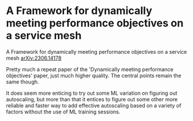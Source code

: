 # A Framework for dynamically meeting performance objectives on a service mesh
A Framework for dynamically meeting performance objectives on a service mesh [arXiv:2306.14178](https://arxiv.org/abs/2306.14178)

Pretty much a repeat paper of the 'Dynamically meeting performance objectives' paper, just much higher quality. The central points remain the same though.

It does seem more enticing to try out some ML variation on figuring out autoscaling, but more than that it entices to figure out some other more reliable and faster way to add effective autoscaling based on a variety of factors without the use of ML training sessions.
